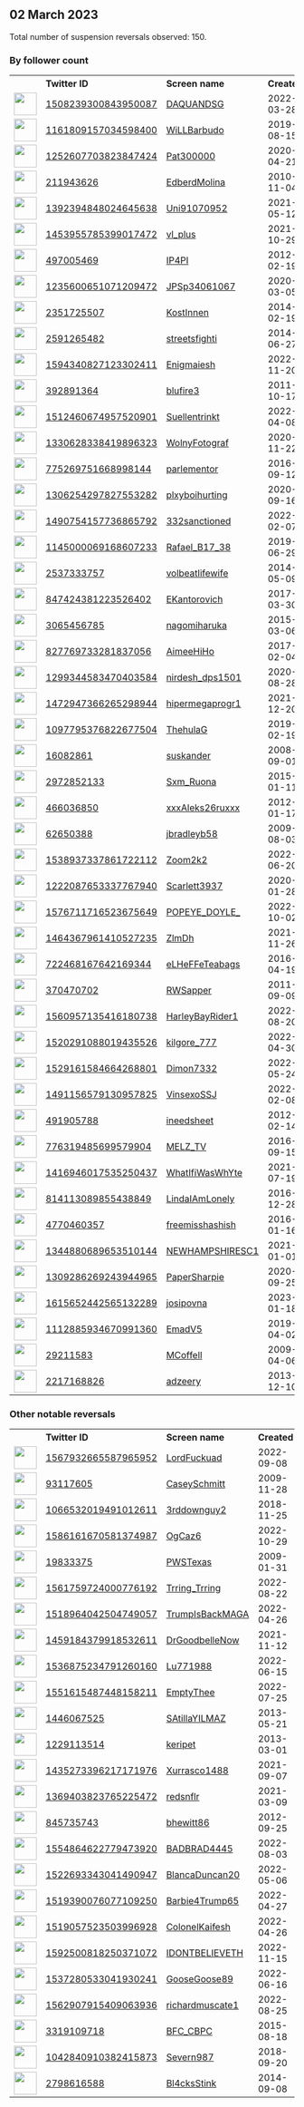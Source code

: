 
## 02 March 2023
Total number of suspension reversals observed: 150.

### By follower count
<table><tr><th></th><th align="left">Twitter ID</th><th align="left">Screen name</th>
<th align="left">Created</th><th align="left">Status</th><th align="left">Suspended</th><th align="left">Followers</th>
<tr><td><a href="https://pbs.twimg.com/profile_images/1593429272055652363/Gqb-FfoG_normal.jpg"><img src="https://pbs.twimg.com/profile_images/1593429272055652363/Gqb-FfoG_normal.jpg" width="40px" height="40px" align="center"/></a></td><td><a href="https://twitter.com/intent/user?user_id=1508239300843950087">1508239300843950087</a></td><td><a href="https://twitter.com/DAQUANDSG">DAQUANDSG</a></td><td>2022-03-28</td><td align="center"></td><td>2023-02-22</td><td>35465</td></tr>
<tr><td><a href="https://pbs.twimg.com/profile_images/1625680745166475266/sGp1G9kb_normal.jpg"><img src="https://pbs.twimg.com/profile_images/1625680745166475266/sGp1G9kb_normal.jpg" width="40px" height="40px" align="center"/></a></td><td><a href="https://twitter.com/intent/user?user_id=1161809157034598400">1161809157034598400</a></td><td><a href="https://twitter.com/WiLLBarbudo">WiLLBarbudo</a></td><td>2019-08-15</td><td align="center"></td><td></td><td>17511</td></tr>
<tr><td><a href="https://pbs.twimg.com/profile_images/1449141840016551942/nViTGtvR_normal.jpg"><img src="https://pbs.twimg.com/profile_images/1449141840016551942/nViTGtvR_normal.jpg" width="40px" height="40px" align="center"/></a></td><td><a href="https://twitter.com/intent/user?user_id=1252607703823847424">1252607703823847424</a></td><td><a href="https://twitter.com/Pat300000">Pat300000</a></td><td>2020-04-21</td><td align="center"></td><td>2022-10-08</td><td>17120</td></tr>
<tr><td><a href="https://pbs.twimg.com/profile_images/1378158499809665024/q2aw2Sg-_normal.jpg"><img src="https://pbs.twimg.com/profile_images/1378158499809665024/q2aw2Sg-_normal.jpg" width="40px" height="40px" align="center"/></a></td><td><a href="https://twitter.com/intent/user?user_id=211943626">211943626</a></td><td><a href="https://twitter.com/EdberdMolina">EdberdMolina</a></td><td>2010-11-04</td><td align="center"></td><td></td><td>12385</td></tr>
<tr><td><a href="https://pbs.twimg.com/profile_images/1475575737256185863/xaikK-LD_normal.jpg"><img src="https://pbs.twimg.com/profile_images/1475575737256185863/xaikK-LD_normal.jpg" width="40px" height="40px" align="center"/></a></td><td><a href="https://twitter.com/intent/user?user_id=1392394848024645638">1392394848024645638</a></td><td><a href="https://twitter.com/Uni91070952">Uni91070952</a></td><td>2021-05-12</td><td align="center"></td><td></td><td>10844</td></tr>
<tr><td><a href="https://pbs.twimg.com/profile_images/1533338508827443202/-6PwaVRw_normal.jpg"><img src="https://pbs.twimg.com/profile_images/1533338508827443202/-6PwaVRw_normal.jpg" width="40px" height="40px" align="center"/></a></td><td><a href="https://twitter.com/intent/user?user_id=1453955785399017472">1453955785399017472</a></td><td><a href="https://twitter.com/vl_plus">vl_plus</a></td><td>2021-10-29</td><td align="center"></td><td>2023-02-26</td><td>8065</td></tr>
<tr><td><a href="https://pbs.twimg.com/profile_images/1838512327/IP4PI_normal.jpg"><img src="https://pbs.twimg.com/profile_images/1838512327/IP4PI_normal.jpg" width="40px" height="40px" align="center"/></a></td><td><a href="https://twitter.com/intent/user?user_id=497005469">497005469</a></td><td><a href="https://twitter.com/IP4PI">IP4PI</a></td><td>2012-02-19</td><td align="center"></td><td>2022-05-03</td><td>7347</td></tr>
<tr><td><a href="https://pbs.twimg.com/profile_images/1329007426566295552/yTGdcw4l_normal.jpg"><img src="https://pbs.twimg.com/profile_images/1329007426566295552/yTGdcw4l_normal.jpg" width="40px" height="40px" align="center"/></a></td><td><a href="https://twitter.com/intent/user?user_id=1235600651071209472">1235600651071209472</a></td><td><a href="https://twitter.com/JPSp34061067">JPSp34061067</a></td><td>2020-03-05</td><td align="center"></td><td>2022-11-08</td><td>6012</td></tr>
<tr><td><a href="https://pbs.twimg.com/profile_images/1284147502619537410/G4LZ3cTe_normal.jpg"><img src="https://pbs.twimg.com/profile_images/1284147502619537410/G4LZ3cTe_normal.jpg" width="40px" height="40px" align="center"/></a></td><td><a href="https://twitter.com/intent/user?user_id=2351725507">2351725507</a></td><td><a href="https://twitter.com/KostInnen">KostInnen</a></td><td>2014-02-19</td><td align="center"></td><td>2022-03-07</td><td>5342</td></tr>
<tr><td><a href="https://pbs.twimg.com/profile_images/1618067688202412032/21kyKWiX_normal.jpg"><img src="https://pbs.twimg.com/profile_images/1618067688202412032/21kyKWiX_normal.jpg" width="40px" height="40px" align="center"/></a></td><td><a href="https://twitter.com/intent/user?user_id=2591265482">2591265482</a></td><td><a href="https://twitter.com/streetsfighti">streetsfighti</a></td><td>2014-06-27</td><td align="center"></td><td>2023-02-24</td><td>5074</td></tr>
<tr><td><a href="https://pbs.twimg.com/profile_images/1635880036585668609/walaKUnQ_normal.jpg"><img src="https://pbs.twimg.com/profile_images/1635880036585668609/walaKUnQ_normal.jpg" width="40px" height="40px" align="center"/></a></td><td><a href="https://twitter.com/intent/user?user_id=1594340827123302411">1594340827123302411</a></td><td><a href="https://twitter.com/Enigmaiesh">Enigmaiesh</a></td><td>2022-11-20</td><td align="center"></td><td>2023-02-03</td><td>4530</td></tr>
<tr><td><a href="https://pbs.twimg.com/profile_images/1567679588515422211/VwyD6tJ8_normal.jpg"><img src="https://pbs.twimg.com/profile_images/1567679588515422211/VwyD6tJ8_normal.jpg" width="40px" height="40px" align="center"/></a></td><td><a href="https://twitter.com/intent/user?user_id=392891364">392891364</a></td><td><a href="https://twitter.com/blufire3">blufire3</a></td><td>2011-10-17</td><td align="center"></td><td>2022-09-22</td><td>4006</td></tr>
<tr><td><a href="https://pbs.twimg.com/profile_images/1621229676042534914/lfhzvSfg_normal.jpg"><img src="https://pbs.twimg.com/profile_images/1621229676042534914/lfhzvSfg_normal.jpg" width="40px" height="40px" align="center"/></a></td><td><a href="https://twitter.com/intent/user?user_id=1512460674957520901">1512460674957520901</a></td><td><a href="https://twitter.com/Suellentrinkt">Suellentrinkt</a></td><td>2022-04-08</td><td align="center"></td><td>2023-02-19</td><td>3608</td></tr>
<tr><td><a href="https://pbs.twimg.com/profile_images/1632843118608277504/WeNPY57N_normal.jpg"><img src="https://pbs.twimg.com/profile_images/1632843118608277504/WeNPY57N_normal.jpg" width="40px" height="40px" align="center"/></a></td><td><a href="https://twitter.com/intent/user?user_id=1330628338419896323">1330628338419896323</a></td><td><a href="https://twitter.com/WolnyFotograf">WolnyFotograf</a></td><td>2020-11-22</td><td align="center"></td><td>2023-01-11</td><td>3411</td></tr>
<tr><td><a href="https://pbs.twimg.com/profile_images/1008409279056023552/mHZPAduf_normal.jpg"><img src="https://pbs.twimg.com/profile_images/1008409279056023552/mHZPAduf_normal.jpg" width="40px" height="40px" align="center"/></a></td><td><a href="https://twitter.com/intent/user?user_id=775269751668998144">775269751668998144</a></td><td><a href="https://twitter.com/parlementor">parlementor</a></td><td>2016-09-12</td><td align="center"></td><td>2022-11-29</td><td>3324</td></tr>
<tr><td><a href="https://pbs.twimg.com/profile_images/1629839447054221312/bm5tHHGq_normal.jpg"><img src="https://pbs.twimg.com/profile_images/1629839447054221312/bm5tHHGq_normal.jpg" width="40px" height="40px" align="center"/></a></td><td><a href="https://twitter.com/intent/user?user_id=1306254297827553282">1306254297827553282</a></td><td><a href="https://twitter.com/plxyboihurting">plxyboihurting</a></td><td>2020-09-16</td><td align="center"></td><td></td><td>3115</td></tr>
<tr><td><a href="https://pbs.twimg.com/profile_images/1577671159260274693/uwBQXS62_normal.jpg"><img src="https://pbs.twimg.com/profile_images/1577671159260274693/uwBQXS62_normal.jpg" width="40px" height="40px" align="center"/></a></td><td><a href="https://twitter.com/intent/user?user_id=1490754157736865792">1490754157736865792</a></td><td><a href="https://twitter.com/332sanctioned">332sanctioned</a></td><td>2022-02-07</td><td align="center"></td><td>2022-11-03</td><td>2911</td></tr>
<tr><td><a href="https://pbs.twimg.com/profile_images/1571309814302576641/Zn9eVzLs_normal.jpg"><img src="https://pbs.twimg.com/profile_images/1571309814302576641/Zn9eVzLs_normal.jpg" width="40px" height="40px" align="center"/></a></td><td><a href="https://twitter.com/intent/user?user_id=1145000069168607233">1145000069168607233</a></td><td><a href="https://twitter.com/Rafael_B17_38">Rafael_B17_38</a></td><td>2019-06-29</td><td align="center"></td><td>2022-10-18</td><td>2659</td></tr>
<tr><td><a href="https://pbs.twimg.com/profile_images/1329822096235634689/0jW0pkBV_normal.jpg"><img src="https://pbs.twimg.com/profile_images/1329822096235634689/0jW0pkBV_normal.jpg" width="40px" height="40px" align="center"/></a></td><td><a href="https://twitter.com/intent/user?user_id=2537333757">2537333757</a></td><td><a href="https://twitter.com/volbeatlifewife">volbeatlifewife</a></td><td>2014-05-09</td><td align="center">🔒</td><td></td><td>2300</td></tr>
<tr><td><a href="https://pbs.twimg.com/profile_images/1498473563229069315/dAdmVr9U_normal.jpg"><img src="https://pbs.twimg.com/profile_images/1498473563229069315/dAdmVr9U_normal.jpg" width="40px" height="40px" align="center"/></a></td><td><a href="https://twitter.com/intent/user?user_id=847424381223526402">847424381223526402</a></td><td><a href="https://twitter.com/EKantorovich">EKantorovich</a></td><td>2017-03-30</td><td align="center"></td><td>2022-06-29</td><td>2169</td></tr>
<tr><td><a href="https://pbs.twimg.com/profile_images/1406904832942690307/OZiI1toe_normal.jpg"><img src="https://pbs.twimg.com/profile_images/1406904832942690307/OZiI1toe_normal.jpg" width="40px" height="40px" align="center"/></a></td><td><a href="https://twitter.com/intent/user?user_id=3065456785">3065456785</a></td><td><a href="https://twitter.com/nagomiharuka">nagomiharuka</a></td><td>2015-03-06</td><td align="center"></td><td>2023-02-04</td><td>2049</td></tr>
<tr><td><a href="https://pbs.twimg.com/profile_images/1297015904157315073/EgPJgHJy_normal.png"><img src="https://pbs.twimg.com/profile_images/1297015904157315073/EgPJgHJy_normal.png" width="40px" height="40px" align="center"/></a></td><td><a href="https://twitter.com/intent/user?user_id=827769733281837056">827769733281837056</a></td><td><a href="https://twitter.com/AimeeHiHo">AimeeHiHo</a></td><td>2017-02-04</td><td align="center"></td><td></td><td>1662</td></tr>
<tr><td><a href="https://pbs.twimg.com/profile_images/1395372836273807364/OgIwEwdt_normal.jpg"><img src="https://pbs.twimg.com/profile_images/1395372836273807364/OgIwEwdt_normal.jpg" width="40px" height="40px" align="center"/></a></td><td><a href="https://twitter.com/intent/user?user_id=1299344583470403584">1299344583470403584</a></td><td><a href="https://twitter.com/nirdesh_dps1501">nirdesh_dps1501</a></td><td>2020-08-28</td><td align="center"></td><td></td><td>1639</td></tr>
<tr><td><a href="https://pbs.twimg.com/profile_images/1474027951213748224/CYuDQ2hi_normal.jpg"><img src="https://pbs.twimg.com/profile_images/1474027951213748224/CYuDQ2hi_normal.jpg" width="40px" height="40px" align="center"/></a></td><td><a href="https://twitter.com/intent/user?user_id=1472947366265298944">1472947366265298944</a></td><td><a href="https://twitter.com/hipermegaprogr1">hipermegaprogr1</a></td><td>2021-12-20</td><td align="center"></td><td>2022-09-28</td><td>1485</td></tr>
<tr><td><a href="https://pbs.twimg.com/profile_images/1509682277231464448/apyyQbVk_normal.jpg"><img src="https://pbs.twimg.com/profile_images/1509682277231464448/apyyQbVk_normal.jpg" width="40px" height="40px" align="center"/></a></td><td><a href="https://twitter.com/intent/user?user_id=1097795376822677504">1097795376822677504</a></td><td><a href="https://twitter.com/ThehulaG">ThehulaG</a></td><td>2019-02-19</td><td align="center"></td><td>2022-07-13</td><td>1375</td></tr>
<tr><td><a href="https://pbs.twimg.com/profile_images/850859833670606848/65iOE-hS_normal.jpg"><img src="https://pbs.twimg.com/profile_images/850859833670606848/65iOE-hS_normal.jpg" width="40px" height="40px" align="center"/></a></td><td><a href="https://twitter.com/intent/user?user_id=16082861">16082861</a></td><td><a href="https://twitter.com/suskander">suskander</a></td><td>2008-09-01</td><td align="center"></td><td></td><td>1317</td></tr>
<tr><td><a href="https://pbs.twimg.com/profile_images/628166210547531776/6B_8WORu_normal.jpg"><img src="https://pbs.twimg.com/profile_images/628166210547531776/6B_8WORu_normal.jpg" width="40px" height="40px" align="center"/></a></td><td><a href="https://twitter.com/intent/user?user_id=2972852133">2972852133</a></td><td><a href="https://twitter.com/Sxm_Ruona">Sxm_Ruona</a></td><td>2015-01-11</td><td align="center">🚫</td><td>2023-02-21</td><td>1210</td></tr>
<tr><td><a href="https://pbs.twimg.com/profile_images/1511237917154451457/ln9-aSZa_normal.jpg"><img src="https://pbs.twimg.com/profile_images/1511237917154451457/ln9-aSZa_normal.jpg" width="40px" height="40px" align="center"/></a></td><td><a href="https://twitter.com/intent/user?user_id=466036850">466036850</a></td><td><a href="https://twitter.com/xxxAleks26ruxxx">xxxAleks26ruxxx</a></td><td>2012-01-17</td><td align="center"></td><td>2022-09-20</td><td>1165</td></tr>
<tr><td><a href="https://pbs.twimg.com/profile_images/1631643462566068225/JHJrh1f4_normal.jpg"><img src="https://pbs.twimg.com/profile_images/1631643462566068225/JHJrh1f4_normal.jpg" width="40px" height="40px" align="center"/></a></td><td><a href="https://twitter.com/intent/user?user_id=62650388">62650388</a></td><td><a href="https://twitter.com/jbradleyb58">jbradleyb58</a></td><td>2009-08-03</td><td align="center"></td><td>2022-10-31</td><td>1084</td></tr>
<tr><td><a href="https://pbs.twimg.com/profile_images/1637931951683432449/fPOFLL_K_normal.jpg"><img src="https://pbs.twimg.com/profile_images/1637931951683432449/fPOFLL_K_normal.jpg" width="40px" height="40px" align="center"/></a></td><td><a href="https://twitter.com/intent/user?user_id=1538937337861722112">1538937337861722112</a></td><td><a href="https://twitter.com/Zoom2k2">Zoom2k2</a></td><td>2022-06-20</td><td align="center"></td><td>2022-11-12</td><td>775</td></tr>
<tr><td><a href="https://pbs.twimg.com/profile_images/1577926682975035395/v71uCP4t_normal.jpg"><img src="https://pbs.twimg.com/profile_images/1577926682975035395/v71uCP4t_normal.jpg" width="40px" height="40px" align="center"/></a></td><td><a href="https://twitter.com/intent/user?user_id=1222087653337767940">1222087653337767940</a></td><td><a href="https://twitter.com/Scarlett3937">Scarlett3937</a></td><td>2020-01-28</td><td align="center"></td><td>2023-02-16</td><td>677</td></tr>
<tr><td><a href="https://pbs.twimg.com/profile_images/1598515065648545793/JuPtHYBs_normal.jpg"><img src="https://pbs.twimg.com/profile_images/1598515065648545793/JuPtHYBs_normal.jpg" width="40px" height="40px" align="center"/></a></td><td><a href="https://twitter.com/intent/user?user_id=1576711716523675649">1576711716523675649</a></td><td><a href="https://twitter.com/POPEYE_DOYLE_">POPEYE_DOYLE_</a></td><td>2022-10-02</td><td align="center"></td><td>2023-02-17</td><td>630</td></tr>
<tr><td><a href="https://pbs.twimg.com/profile_images/1632122782438895616/dgP3OZyj_normal.jpg"><img src="https://pbs.twimg.com/profile_images/1632122782438895616/dgP3OZyj_normal.jpg" width="40px" height="40px" align="center"/></a></td><td><a href="https://twitter.com/intent/user?user_id=1464367961410527235">1464367961410527235</a></td><td><a href="https://twitter.com/ZlmDh">ZlmDh</a></td><td>2021-11-26</td><td align="center"></td><td>2022-10-12</td><td>621</td></tr>
<tr><td><a href="https://pbs.twimg.com/profile_images/1583137163016912899/W5X0UK5m_normal.jpg"><img src="https://pbs.twimg.com/profile_images/1583137163016912899/W5X0UK5m_normal.jpg" width="40px" height="40px" align="center"/></a></td><td><a href="https://twitter.com/intent/user?user_id=722468167642169344">722468167642169344</a></td><td><a href="https://twitter.com/eLHeFFeTeabags">eLHeFFeTeabags</a></td><td>2016-04-19</td><td align="center"></td><td>2022-11-02</td><td>613</td></tr>
<tr><td><a href="https://pbs.twimg.com/profile_images/1631125522578288640/CDY_TBuw_normal.jpg"><img src="https://pbs.twimg.com/profile_images/1631125522578288640/CDY_TBuw_normal.jpg" width="40px" height="40px" align="center"/></a></td><td><a href="https://twitter.com/intent/user?user_id=370470702">370470702</a></td><td><a href="https://twitter.com/RWSapper">RWSapper</a></td><td>2011-09-09</td><td align="center"></td><td></td><td>602</td></tr>
<tr><td><a href="https://pbs.twimg.com/profile_images/1560964798988296193/LYMD4CYI_normal.jpg"><img src="https://pbs.twimg.com/profile_images/1560964798988296193/LYMD4CYI_normal.jpg" width="40px" height="40px" align="center"/></a></td><td><a href="https://twitter.com/intent/user?user_id=1560957135416180738">1560957135416180738</a></td><td><a href="https://twitter.com/HarleyBayRider1">HarleyBayRider1</a></td><td>2022-08-20</td><td align="center"></td><td>2023-02-05</td><td>565</td></tr>
<tr><td><a href="https://pbs.twimg.com/profile_images/1545850336811819008/vaf-XgF6_normal.jpg"><img src="https://pbs.twimg.com/profile_images/1545850336811819008/vaf-XgF6_normal.jpg" width="40px" height="40px" align="center"/></a></td><td><a href="https://twitter.com/intent/user?user_id=1520291088019435526">1520291088019435526</a></td><td><a href="https://twitter.com/kilgore_777">kilgore_777</a></td><td>2022-04-30</td><td align="center"></td><td>2022-07-11</td><td>545</td></tr>
<tr><td><a href="https://pbs.twimg.com/profile_images/1529168536555425792/FaKMKcjI_normal.jpg"><img src="https://pbs.twimg.com/profile_images/1529168536555425792/FaKMKcjI_normal.jpg" width="40px" height="40px" align="center"/></a></td><td><a href="https://twitter.com/intent/user?user_id=1529161584664268801">1529161584664268801</a></td><td><a href="https://twitter.com/Dimon7332">Dimon7332</a></td><td>2022-05-24</td><td align="center">🔒</td><td>2023-01-24</td><td>532</td></tr>
<tr><td><a href="https://pbs.twimg.com/profile_images/1517232896184143874/Yw435V-l_normal.jpg"><img src="https://pbs.twimg.com/profile_images/1517232896184143874/Yw435V-l_normal.jpg" width="40px" height="40px" align="center"/></a></td><td><a href="https://twitter.com/intent/user?user_id=1491156579130957825">1491156579130957825</a></td><td><a href="https://twitter.com/VinsexoSSJ">VinsexoSSJ</a></td><td>2022-02-08</td><td align="center"></td><td>2022-04-27</td><td>523</td></tr>
<tr><td><a href="https://pbs.twimg.com/profile_images/1336639913177976833/HTo-m_qm_normal.jpg"><img src="https://pbs.twimg.com/profile_images/1336639913177976833/HTo-m_qm_normal.jpg" width="40px" height="40px" align="center"/></a></td><td><a href="https://twitter.com/intent/user?user_id=491905788">491905788</a></td><td><a href="https://twitter.com/ineedsheet">ineedsheet</a></td><td>2012-02-14</td><td align="center"></td><td>2023-02-10</td><td>481</td></tr>
<tr><td><a href="https://pbs.twimg.com/profile_images/1097438339651776512/QDPMcv7A_normal.jpg"><img src="https://pbs.twimg.com/profile_images/1097438339651776512/QDPMcv7A_normal.jpg" width="40px" height="40px" align="center"/></a></td><td><a href="https://twitter.com/intent/user?user_id=776319485699579904">776319485699579904</a></td><td><a href="https://twitter.com/MELZ_TV">MELZ_TV</a></td><td>2016-09-15</td><td align="center"></td><td>2023-02-09</td><td>461</td></tr>
<tr><td><a href="https://pbs.twimg.com/profile_images/1634709878701694980/O4gp7qdD_normal.jpg"><img src="https://pbs.twimg.com/profile_images/1634709878701694980/O4gp7qdD_normal.jpg" width="40px" height="40px" align="center"/></a></td><td><a href="https://twitter.com/intent/user?user_id=1416946017535250437">1416946017535250437</a></td><td><a href="https://twitter.com/WhatIfiWasWhYte">WhatIfiWasWhYte</a></td><td>2021-07-19</td><td align="center">🔒</td><td></td><td>451</td></tr>
<tr><td><a href="https://pbs.twimg.com/profile_images/1568374414781169666/hgez7Uqa_normal.jpg"><img src="https://pbs.twimg.com/profile_images/1568374414781169666/hgez7Uqa_normal.jpg" width="40px" height="40px" align="center"/></a></td><td><a href="https://twitter.com/intent/user?user_id=814113089855438849">814113089855438849</a></td><td><a href="https://twitter.com/LindaIAmLonely">LindaIAmLonely</a></td><td>2016-12-28</td><td align="center"></td><td>2023-01-06</td><td>432</td></tr>
<tr><td><a href="https://pbs.twimg.com/profile_images/1562311992181940225/flLUfzYt_normal.jpg"><img src="https://pbs.twimg.com/profile_images/1562311992181940225/flLUfzYt_normal.jpg" width="40px" height="40px" align="center"/></a></td><td><a href="https://twitter.com/intent/user?user_id=4770460357">4770460357</a></td><td><a href="https://twitter.com/freemisshashish">freemisshashish</a></td><td>2016-01-16</td><td align="center"></td><td>2023-02-02</td><td>399</td></tr>
<tr><td><a href="https://pbs.twimg.com/profile_images/1344880975658946561/C6yCgSFZ_normal.jpg"><img src="https://pbs.twimg.com/profile_images/1344880975658946561/C6yCgSFZ_normal.jpg" width="40px" height="40px" align="center"/></a></td><td><a href="https://twitter.com/intent/user?user_id=1344880689653510144">1344880689653510144</a></td><td><a href="https://twitter.com/NEWHAMPSHIRESC1">NEWHAMPSHIRESC1</a></td><td>2021-01-01</td><td align="center"></td><td></td><td>385</td></tr>
<tr><td><a href="https://pbs.twimg.com/profile_images/1504517501274636289/d-Y92aof_normal.jpg"><img src="https://pbs.twimg.com/profile_images/1504517501274636289/d-Y92aof_normal.jpg" width="40px" height="40px" align="center"/></a></td><td><a href="https://twitter.com/intent/user?user_id=1309286269243944965">1309286269243944965</a></td><td><a href="https://twitter.com/PaperSharpie">PaperSharpie</a></td><td>2020-09-25</td><td align="center"></td><td>2022-07-17</td><td>338</td></tr>
<tr><td><a href="https://pbs.twimg.com/profile_images/1617826601600749568/kxL17noC_normal.jpg"><img src="https://pbs.twimg.com/profile_images/1617826601600749568/kxL17noC_normal.jpg" width="40px" height="40px" align="center"/></a></td><td><a href="https://twitter.com/intent/user?user_id=1615652442565132289">1615652442565132289</a></td><td><a href="https://twitter.com/josipovna">josipovna</a></td><td>2023-01-18</td><td align="center"></td><td>2023-02-18</td><td>303</td></tr>
<tr><td><a href="https://pbs.twimg.com/profile_images/1362136693948743682/Wsyvqk0-_normal.jpg"><img src="https://pbs.twimg.com/profile_images/1362136693948743682/Wsyvqk0-_normal.jpg" width="40px" height="40px" align="center"/></a></td><td><a href="https://twitter.com/intent/user?user_id=1112885934670991360">1112885934670991360</a></td><td><a href="https://twitter.com/EmadV5">EmadV5</a></td><td>2019-04-02</td><td align="center"></td><td></td><td>297</td></tr>
<tr><td><a href="https://pbs.twimg.com/profile_images/1574118083198853123/8c7SczFN_normal.jpg"><img src="https://pbs.twimg.com/profile_images/1574118083198853123/8c7SczFN_normal.jpg" width="40px" height="40px" align="center"/></a></td><td><a href="https://twitter.com/intent/user?user_id=29211583">29211583</a></td><td><a href="https://twitter.com/MCoffell">MCoffell</a></td><td>2009-04-06</td><td align="center"></td><td>2022-12-19</td><td>296</td></tr>
<tr><td><a href="https://pbs.twimg.com/profile_images/1630225257486340096/BZLwwh6__normal.jpg"><img src="https://pbs.twimg.com/profile_images/1630225257486340096/BZLwwh6__normal.jpg" width="40px" height="40px" align="center"/></a></td><td><a href="https://twitter.com/intent/user?user_id=2217168826">2217168826</a></td><td><a href="https://twitter.com/adzeery">adzeery</a></td><td>2013-12-10</td><td align="center"></td><td>2022-10-05</td><td>289</td></tr>
</table>

### Other notable reversals
<table><tr><th></th><th align="left">Twitter ID</th><th align="left">Screen name</th>
<th align="left">Created</th><th align="left">Status</th><th align="left">Suspended</th><th align="left">Followers</th>
<tr><td><a href="https://pbs.twimg.com/profile_images/1567933195165007873/M5SHg3jo_normal.jpg"><img src="https://pbs.twimg.com/profile_images/1567933195165007873/M5SHg3jo_normal.jpg" width="40px" height="40px" align="center"/></a></td><td><a href="https://twitter.com/intent/user?user_id=1567932665587965952">1567932665587965952</a></td><td><a href="https://twitter.com/LordFuckuad">LordFuckuad</a></td><td>2022-09-08</td><td align="center"></td><td>2023-02-22</td><td>20</td></tr>
<tr><td><a href="https://pbs.twimg.com/profile_images/1626800968200343552/zQQIZvrz_normal.jpg"><img src="https://pbs.twimg.com/profile_images/1626800968200343552/zQQIZvrz_normal.jpg" width="40px" height="40px" align="center"/></a></td><td><a href="https://twitter.com/intent/user?user_id=93117605">93117605</a></td><td><a href="https://twitter.com/CaseySchmitt">CaseySchmitt</a></td><td>2009-11-28</td><td align="center">🔒</td><td>2023-02-23</td><td>275</td></tr>
<tr><td><a href="https://pbs.twimg.com/profile_images/1615484759278247937/SN6WpeB8_normal.jpg"><img src="https://pbs.twimg.com/profile_images/1615484759278247937/SN6WpeB8_normal.jpg" width="40px" height="40px" align="center"/></a></td><td><a href="https://twitter.com/intent/user?user_id=1066532019491012611">1066532019491012611</a></td><td><a href="https://twitter.com/3rddownguy2">3rddownguy2</a></td><td>2018-11-25</td><td align="center"></td><td>2023-02-05</td><td>108</td></tr>
<tr><td><a href="https://pbs.twimg.com/profile_images/1595743274530009091/LH2pUXkE_normal.jpg"><img src="https://pbs.twimg.com/profile_images/1595743274530009091/LH2pUXkE_normal.jpg" width="40px" height="40px" align="center"/></a></td><td><a href="https://twitter.com/intent/user?user_id=1586161670581374987">1586161670581374987</a></td><td><a href="https://twitter.com/OgCaz6">OgCaz6</a></td><td>2022-10-29</td><td align="center"></td><td>2022-12-08</td><td>28</td></tr>
<tr><td><a href="https://pbs.twimg.com/profile_images/1075411071123537920/BaKwXV_q_normal.jpg"><img src="https://pbs.twimg.com/profile_images/1075411071123537920/BaKwXV_q_normal.jpg" width="40px" height="40px" align="center"/></a></td><td><a href="https://twitter.com/intent/user?user_id=19833375">19833375</a></td><td><a href="https://twitter.com/PWSTexas">PWSTexas</a></td><td>2009-01-31</td><td align="center"></td><td>2022-12-12</td><td>88</td></tr>
<tr><td><a href="https://pbs.twimg.com/profile_images/1566862737799782401/Kqr68Gf8_normal.jpg"><img src="https://pbs.twimg.com/profile_images/1566862737799782401/Kqr68Gf8_normal.jpg" width="40px" height="40px" align="center"/></a></td><td><a href="https://twitter.com/intent/user?user_id=1561759724000776192">1561759724000776192</a></td><td><a href="https://twitter.com/Trring_Trring">Trring_Trring</a></td><td>2022-08-22</td><td align="center"></td><td>2023-01-05</td><td>21</td></tr>
<tr><td><a href="https://pbs.twimg.com/profile_images/1521580390254850048/eoVaF0MQ_normal.jpg"><img src="https://pbs.twimg.com/profile_images/1521580390254850048/eoVaF0MQ_normal.jpg" width="40px" height="40px" align="center"/></a></td><td><a href="https://twitter.com/intent/user?user_id=1518964042504749057">1518964042504749057</a></td><td><a href="https://twitter.com/TrumpIsBackMAGA">TrumpIsBackMAGA</a></td><td>2022-04-26</td><td align="center"></td><td>2022-12-30</td><td>35</td></tr>
<tr><td><a href="https://pbs.twimg.com/profile_images/1545802328879636491/WooDtfKo_normal.jpg"><img src="https://pbs.twimg.com/profile_images/1545802328879636491/WooDtfKo_normal.jpg" width="40px" height="40px" align="center"/></a></td><td><a href="https://twitter.com/intent/user?user_id=1459184379918532611">1459184379918532611</a></td><td><a href="https://twitter.com/DrGoodbelleNow">DrGoodbelleNow</a></td><td>2021-11-12</td><td align="center"></td><td>2023-02-05</td><td>94</td></tr>
<tr><td><a href="https://pbs.twimg.com/profile_images/1588658978191331328/ymxLMLUy_normal.jpg"><img src="https://pbs.twimg.com/profile_images/1588658978191331328/ymxLMLUy_normal.jpg" width="40px" height="40px" align="center"/></a></td><td><a href="https://twitter.com/intent/user?user_id=1536875234791260160">1536875234791260160</a></td><td><a href="https://twitter.com/Lu771988">Lu771988</a></td><td>2022-06-15</td><td align="center"></td><td>2023-02-05</td><td>13</td></tr>
<tr><td><a href="https://pbs.twimg.com/profile_images/1634690559221673987/rekS_0t4_normal.jpg"><img src="https://pbs.twimg.com/profile_images/1634690559221673987/rekS_0t4_normal.jpg" width="40px" height="40px" align="center"/></a></td><td><a href="https://twitter.com/intent/user?user_id=1551615487448158211">1551615487448158211</a></td><td><a href="https://twitter.com/EmptyThee">EmptyThee</a></td><td>2022-07-25</td><td align="center"></td><td>2022-11-25</td><td>30</td></tr>
<tr><td><a href="https://abs.twimg.com/sticky/default_profile_images/default_profile_normal.png"><img src="https://abs.twimg.com/sticky/default_profile_images/default_profile_normal.png" width="40px" height="40px" align="center"/></a></td><td><a href="https://twitter.com/intent/user?user_id=1446067525">1446067525</a></td><td><a href="https://twitter.com/SAtillaYILMAZ">SAtillaYILMAZ</a></td><td>2013-05-21</td><td align="center"></td><td>2023-02-06</td><td>12</td></tr>
<tr><td><a href="https://abs.twimg.com/sticky/default_profile_images/default_profile_normal.png"><img src="https://abs.twimg.com/sticky/default_profile_images/default_profile_normal.png" width="40px" height="40px" align="center"/></a></td><td><a href="https://twitter.com/intent/user?user_id=1229113514">1229113514</a></td><td><a href="https://twitter.com/keripet">keripet</a></td><td>2013-03-01</td><td align="center"></td><td>2023-01-02</td><td>4</td></tr>
<tr><td><a href="https://pbs.twimg.com/profile_images/1634607142995984386/2Zcf86lU_normal.jpg"><img src="https://pbs.twimg.com/profile_images/1634607142995984386/2Zcf86lU_normal.jpg" width="40px" height="40px" align="center"/></a></td><td><a href="https://twitter.com/intent/user?user_id=1435273396217171976">1435273396217171976</a></td><td><a href="https://twitter.com/Xurrasco1488">Xurrasco1488</a></td><td>2021-09-07</td><td align="center"></td><td>2022-12-30</td><td>79</td></tr>
<tr><td><a href="https://pbs.twimg.com/profile_images/1630672541537951750/QlibJb8y_normal.jpg"><img src="https://pbs.twimg.com/profile_images/1630672541537951750/QlibJb8y_normal.jpg" width="40px" height="40px" align="center"/></a></td><td><a href="https://twitter.com/intent/user?user_id=1369403823765225472">1369403823765225472</a></td><td><a href="https://twitter.com/redsnflr">redsnflr</a></td><td>2021-03-09</td><td align="center"></td><td>2022-12-06</td><td>91</td></tr>
<tr><td><a href="https://pbs.twimg.com/profile_images/1637240255404453888/MLUI44kl_normal.jpg"><img src="https://pbs.twimg.com/profile_images/1637240255404453888/MLUI44kl_normal.jpg" width="40px" height="40px" align="center"/></a></td><td><a href="https://twitter.com/intent/user?user_id=845735743">845735743</a></td><td><a href="https://twitter.com/bhewitt86">bhewitt86</a></td><td>2012-09-25</td><td align="center"></td><td>2022-12-24</td><td>86</td></tr>
<tr><td><a href="https://abs.twimg.com/sticky/default_profile_images/default_profile_normal.png"><img src="https://abs.twimg.com/sticky/default_profile_images/default_profile_normal.png" width="40px" height="40px" align="center"/></a></td><td><a href="https://twitter.com/intent/user?user_id=1554864622779473920">1554864622779473920</a></td><td><a href="https://twitter.com/BADBRAD4445">BADBRAD4445</a></td><td>2022-08-03</td><td align="center"></td><td>2022-11-28</td><td>6</td></tr>
<tr><td><a href="https://pbs.twimg.com/profile_images/1522693431419707393/e1JSUNFq_normal.jpg"><img src="https://pbs.twimg.com/profile_images/1522693431419707393/e1JSUNFq_normal.jpg" width="40px" height="40px" align="center"/></a></td><td><a href="https://twitter.com/intent/user?user_id=1522693343041490947">1522693343041490947</a></td><td><a href="https://twitter.com/BlancaDuncan20">BlancaDuncan20</a></td><td>2022-05-06</td><td align="center"></td><td>2022-12-17</td><td>7</td></tr>
<tr><td><a href="https://pbs.twimg.com/profile_images/1519452436506701824/xaGjfDdq_normal.jpg"><img src="https://pbs.twimg.com/profile_images/1519452436506701824/xaGjfDdq_normal.jpg" width="40px" height="40px" align="center"/></a></td><td><a href="https://twitter.com/intent/user?user_id=1519390076077109250">1519390076077109250</a></td><td><a href="https://twitter.com/Barbie4Trump65">Barbie4Trump65</a></td><td>2022-04-27</td><td align="center"></td><td>2022-11-21</td><td>138</td></tr>
<tr><td><a href="https://pbs.twimg.com/profile_images/1519057842283630594/tjvd9bhA_normal.jpg"><img src="https://pbs.twimg.com/profile_images/1519057842283630594/tjvd9bhA_normal.jpg" width="40px" height="40px" align="center"/></a></td><td><a href="https://twitter.com/intent/user?user_id=1519057523503996928">1519057523503996928</a></td><td><a href="https://twitter.com/ColonelKaifesh">ColonelKaifesh</a></td><td>2022-04-26</td><td align="center"></td><td>2023-02-22</td><td>90</td></tr>
<tr><td><a href="https://pbs.twimg.com/profile_images/1592503308664520704/m8OiH70v_normal.jpg"><img src="https://pbs.twimg.com/profile_images/1592503308664520704/m8OiH70v_normal.jpg" width="40px" height="40px" align="center"/></a></td><td><a href="https://twitter.com/intent/user?user_id=1592500818250371072">1592500818250371072</a></td><td><a href="https://twitter.com/IDONTBELIEVETH">IDONTBELIEVETH</a></td><td>2022-11-15</td><td align="center"></td><td>2022-12-07</td><td>12</td></tr>
<tr><td><a href="https://pbs.twimg.com/profile_images/1537281540731940865/L7WpKzlX_normal.jpg"><img src="https://pbs.twimg.com/profile_images/1537281540731940865/L7WpKzlX_normal.jpg" width="40px" height="40px" align="center"/></a></td><td><a href="https://twitter.com/intent/user?user_id=1537280533041930241">1537280533041930241</a></td><td><a href="https://twitter.com/GooseGoose89">GooseGoose89</a></td><td>2022-06-16</td><td align="center"></td><td>2023-02-08</td><td>5</td></tr>
<tr><td><a href="https://pbs.twimg.com/profile_images/1562908080374812674/SHHl73D7_normal.png"><img src="https://pbs.twimg.com/profile_images/1562908080374812674/SHHl73D7_normal.png" width="40px" height="40px" align="center"/></a></td><td><a href="https://twitter.com/intent/user?user_id=1562907915409063936">1562907915409063936</a></td><td><a href="https://twitter.com/richardmuscate1">richardmuscate1</a></td><td>2022-08-25</td><td align="center"></td><td>2022-11-28</td><td>6</td></tr>
<tr><td><a href="https://pbs.twimg.com/profile_images/633746719948181504/YuF56mN-_normal.jpg"><img src="https://pbs.twimg.com/profile_images/633746719948181504/YuF56mN-_normal.jpg" width="40px" height="40px" align="center"/></a></td><td><a href="https://twitter.com/intent/user?user_id=3319109718">3319109718</a></td><td><a href="https://twitter.com/BFC_CBPC">BFC_CBPC</a></td><td>2015-08-18</td><td align="center"></td><td>2022-12-15</td><td>45</td></tr>
<tr><td><a href="https://pbs.twimg.com/profile_images/1338544081258033160/9BNFS6BI_normal.jpg"><img src="https://pbs.twimg.com/profile_images/1338544081258033160/9BNFS6BI_normal.jpg" width="40px" height="40px" align="center"/></a></td><td><a href="https://twitter.com/intent/user?user_id=1042840910382415873">1042840910382415873</a></td><td><a href="https://twitter.com/Severn987">Severn987</a></td><td>2018-09-20</td><td align="center"></td><td>2022-07-20</td><td>22</td></tr>
<tr><td><a href="https://pbs.twimg.com/profile_images/1598235511482482688/bW7XoFsK_normal.jpg"><img src="https://pbs.twimg.com/profile_images/1598235511482482688/bW7XoFsK_normal.jpg" width="40px" height="40px" align="center"/></a></td><td><a href="https://twitter.com/intent/user?user_id=2798616588">2798616588</a></td><td><a href="https://twitter.com/Bl4cksStink">Bl4cksStink</a></td><td>2014-09-08</td><td align="center"></td><td>2023-02-24</td><td>38</td></tr>
</table>
